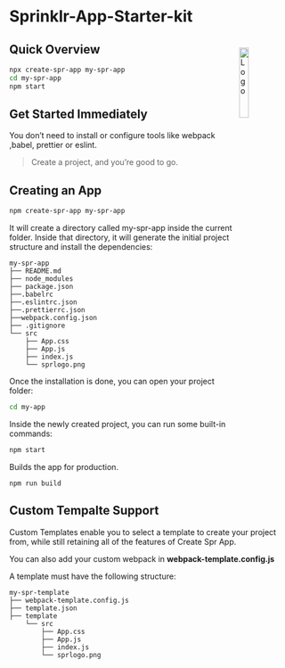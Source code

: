 # Sprinklr-App-Starter-kit

<img alt="Logo" align="right" style="margin-top: 20px;" src="./src/sprlogo.svg" width="18%" />

## Quick Overview
```sh
npx create-spr-app my-spr-app
cd my-spr-app
npm start
```


## Get Started Immediately

You don’t need to install or configure tools like webpack ,babel, prettier or eslint.

>Create a project, and you’re good to go.


## Creating an App

```sh
npm create-spr-app my-spr-app
```

It will create a directory called my-spr-app inside the current folder.
Inside that directory, it will generate the initial project structure and install the dependencies:

```
my-spr-app
├── README.md
├── node_modules
├── package.json
├──.babelrc
├──.eslintrc.json
├──.prettierrc.json
├──webpack.config.json
├── .gitignore
└── src
    ├── App.css
    ├── App.js
    ├── index.js
    └── sprlogo.png
```

Once the installation is done, you can open your project folder:

```sh
cd my-app
```

Inside the newly created project, you can run some built-in commands:

```sh
npm start
```

Builds the app for production.

```ch
npm run build
```

## Custom Tempalte Support

Custom Templates enable you to select a template to create your project from, while still retaining all of the features of Create Spr App.

You can also add your custom webpack in **webpack-template.config.js**

A template must have the following structure:

```
my-spr-template
├── webpack-template.config.js
├── template.json
├── template
    └── src
        ├── App.css
        ├── App.js
        ├── index.js
        └── sprlogo.png
```
